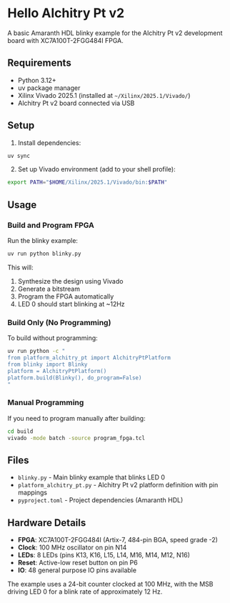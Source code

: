 # Hello Alchitry Pt v2

A basic Amaranth HDL blinky example for the Alchitry Pt v2 development board with XC7A100T-2FGG484I FPGA.

## Requirements

- Python 3.12+
- uv package manager
- Xilinx Vivado 2025.1 (installed at `~/Xilinx/2025.1/Vivado/`)
- Alchitry Pt v2 board connected via USB

## Setup

1. Install dependencies:
```bash
uv sync
```

2. Set up Vivado environment (add to your shell profile):
```bash
export PATH="$HOME/Xilinx/2025.1/Vivado/bin:$PATH"
```

## Usage

### Build and Program FPGA

Run the blinky example:
```bash
uv run python blinky.py
```

This will:
1. Synthesize the design using Vivado
2. Generate a bitstream
3. Program the FPGA automatically
4. LED 0 should start blinking at ~12Hz

### Build Only (No Programming)

To build without programming:
```bash
uv run python -c "
from platform_alchitry_pt import AlchitryPtPlatform
from blinky import Blinky
platform = AlchitryPtPlatform()
platform.build(Blinky(), do_program=False)
"
```

### Manual Programming

If you need to program manually after building:
```bash
cd build
vivado -mode batch -source program_fpga.tcl
```

## Files

- `blinky.py` - Main blinky example that blinks LED 0
- `platform_alchitry_pt.py` - Alchitry Pt v2 platform definition with pin mappings
- `pyproject.toml` - Project dependencies (Amaranth HDL)

## Hardware Details

- **FPGA**: XC7A100T-2FGG484I (Artix-7, 484-pin BGA, speed grade -2)
- **Clock**: 100 MHz oscillator on pin N14
- **LEDs**: 8 LEDs (pins K13, K16, L15, L14, M16, M14, M12, N16)
- **Reset**: Active-low reset button on pin P6
- **IO**: 48 general purpose IO pins available

The example uses a 24-bit counter clocked at 100 MHz, with the MSB driving LED 0 for a blink rate of approximately 12 Hz.
